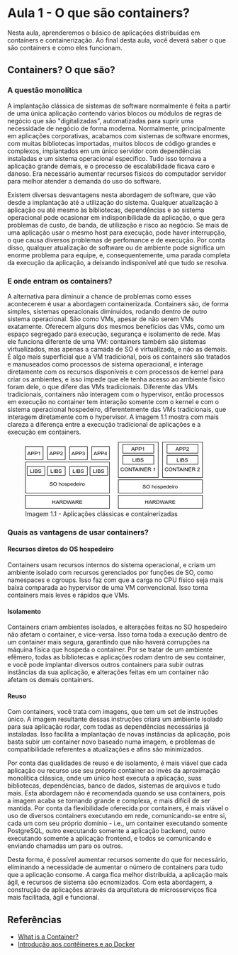 # Aula 1 - O que são containers?
Nesta aula, aprenderemos o básico de aplicações distribuídas em containers e containerização. Ao final desta aula, você deverá saber o que são containers e como eles funcionam. 

## Containers? O que são?
### A questão monolítica
A implantação clássica de sistemas de software normalmente é feita a partir de uma única aplicação contendo vários blocos ou módulos de regras de negócio que são "digitalizadas", automatizadas para suprir uma necessidade de negócio de forma moderna. Normalmente, principalmente em aplicações corporativas, acabamos com sistemas de software enormes, com muitas bibliotecas importadas, muitos blocos de código grandes e complexos, implantados em um único servidor com dependências instaladas e um sistema operacional específico. Tudo isso tornava a aplicação grande demais, e o processo de escalabilidade ficava caro e danoso. Era necessário aumentar recursos físicos do computador servidor para melhor atender a demanda do uso do software.

Existem diversas desvantagens nesta abordagem de software, que vão desde a implantação até a utilização do sistema. Qualquer atualização à aplicação ou até mesmo às bibliotecas, dependências e ao sistema operacional pode ocasionar em indisponibilidade da aplicação, o que gera problemas de custo, de banda, de utilização e risco ao negócio. Se mais de uma aplicação usar o mesmo host para execução, pode haver interrupção, o que causa diversos problemas de perfomance e de execução. Por conta disso, qualquer atualização de software ou de ambiente pode significa um enorme problema para equipe, e, consequentemente, uma parada completa da execução da aplicação, a deixando indisponível até que tudo se resolva. 

### E onde entram os containers?
A alternativa para diminuir a chance de problemas como esses acontecerem é usar a abordagem containerizada. Containers são, de forma simples, sistemas operacionais diminuídos, rodando dentro de outro sistema operacional. São como VMs, apesar de não serem VMs exatamente. Oferecem alguns dos mesmos benefícios das VMs, como um espaço segregado para execução, segurança e isolamento de rede. Mas ele funciona diferente de uma VM: containers também são sistemas virtualizados, mas apenas a camada de SO é virtualizada, e não as demais. É algo mais superficial que a VM tradicional, pois os containers são tratados e manuseados como processos de sistema operacional, e interage diretamente com os recursos disponíveis e com processos de kernel para criar os ambientes, e isso impede que ele tenha acesso ao ambiente físico foram dele, o que difere das VMs tradicionais. Diferente das VMs tradicionais, containers não interagem com o hypervisor, então processos em execução no container tem interação somente com o kernel e com o sistema operacional hospedeiro, diferentemente das VMs tradicionais, que interagem diretamente com o hypervisor. A imagem 1.1 mostra com mais clareza a diferença entre a execução tradicional de aplicações e a execução em containers.

<figure>
  <img src="imagens/container-virtualmachine.png" alt="Imagem 1.1"/>
  <figcaption>Imagem 1.1 - Aplicações clássicas e containerizadas</figcaption>
</figure>

### Quais as vantagens de usar containers?
#### Recursos diretos do OS hospedeiro
Containers usam recursos internos do sistema operacional, e criam um ambiente isolado com recursos gerenciados por funções de SO, como namespaces e cgroups. Isso faz com que a carga no CPU físico seja mais baixa comparada ao hypervisor de uma VM convencional. Isso torna containers mais leves e rápidos que VMs.

#### Isolamento
Containers criam ambientes isolados, e alterações feitas no SO hospedeiro não afetam o container, e vice-versa. Isso torna toda a execução dentro de um container mais segura, garantindo que não haverá corrupções na máquina física que hospeda o container. Por se tratar de um ambiente efêmero, todas as bibliotecas e aplicações rodam dentro de seu container, e você pode implantar diversos outros containers para subir outras instâncias da sua aplicação, e alterações feitas em um container não afetam os demais containers.

#### Reuso
Com containers, você trata com imagens, que tem um set de instruções único. A imagem resultante dessas instruções criará um ambiente isolado para sua aplicação rodar, com todas as dependências necessárias já instaladas. Isso facilita a implantação de novas instâncias da aplicação, pois basta subir um container novo baseado numa imagem, e problemas de compatibilidade referentes a atualizações e afins são minimizados.

Por conta das qualidades de reuso e de isolamento, é mais viável que cada aplicação ou recurso use seu próprio container ao invés da aproximação monolítica clássica, onde um único host executa a aplicação, suas bibliotecas, dependências, banco de dados, sistemas de arquivos e tudo mais. Esta abordagem não é recomendada quando se usa containers, pois a imagem acaba se tornando grande e complexa, e mais difícil de ser mantida. Por conta da flexibilidade oferecida por containers, é mais viável o uso de diversos containers executando em rede, comunicando-se entre si, cada um com seu próprio domínio - i.e., um container executando somente PostgreSQL, outro executando somente a aplicação backend, outro executando somente a aplicação frontend, e todos se comunicando e enviando chamadas um para os outros. 

Desta forma, é possível aumentar recursos somente do que for necessário, eliminando a necessidade de aumentar o número de containers para tudo que a aplicação consome. A carga fica melhor distribuída, a aplicação mais ágil, e recursos de sistema são ecnomizados. Com esta abordagem, a construção de aplicações através da arquitetura de microsserviços fica mais facilitada, ágil e funcional.

## Referências
* [What is a Container?](https://www.docker.com/resources/what-container)
* [Introdução aos contêineres e ao Docker](https://docs.microsoft.com/pt-br/dotnet/architecture/microservices/container-docker-introduction/)